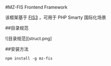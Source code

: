 #MZ-FIS Frontend Framework

该框架基于 [FIS3](http://fis.baidu.com/) ，可用于 PHP Smarty 国际化场景

##目录规范

![目录规范][struct.png]

##安装方法

`npm install -g mz-fis`